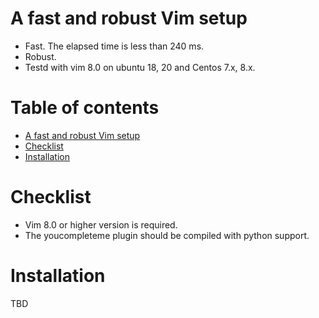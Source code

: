 # A fast and robust Vim setup
+ Fast. The elapsed time is less than 240 ms.
+ Robust. 
+ Testd with vim 8.0 on ubuntu 18, 20 and Centos 7.x, 8.x.

# Table of contents
- [A fast and robust Vim setup](#a-fast-and-robust-vim-setup)
- [Checklist](#checklist)
- [Installation](#installation)
# Checklist
+ Vim 8.0 or higher version is required.
+ The youcompleteme plugin should be compiled with python support.

# Installation
TBD